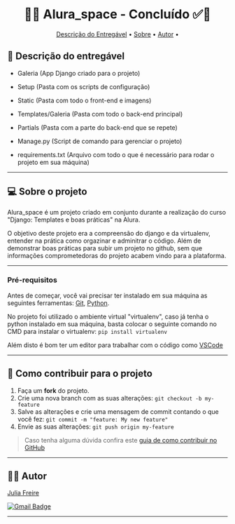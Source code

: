 <!-- MODELO PROJETO FINALIZADO -->
<h1 align="center"> 
	  🚀✅ Alura_space - Concluído ✅🚀
</h1>

<!-- ---------------------------------------------------------------------- -->

<!-- MODELO MENU DE NAVEGAÇÃO -->
<p align="center">
 <a href="#-Descrição-do-entregável">Descrição do Entregável</a> •
 <a href="#-sobre-o-projeto">Sobre</a> •
 <a href="#-autor">Autor</a> • 
</p>

<!-- ---------------------------------------------------------------------- -->

<!-- MODELO DE DESCRIÇÃO -->
## 📄 Descrição do entregável

<!-- EXEMPLO DE DESCRIÇÃO DE UM PROJETO: -->
- Galeria (App Django criado para o projeto)

- Setup (Pasta com os scripts de configuração)

- Static (Pasta com todo o front-end e imagens)

- Templates/Galeria (Pasta com todo o back-end principal)

- Partials (Pasta com a parte do back-end que se repete)

- Manage.py (Script de comando para gerenciar o projeto)

- requirements.txt (Arquivo com todo o que é necessário para rodar o projeto em sua máquina)

---

<!-- ---------------------------------------------------------------------- -->

<!-- MODELO DESCRIÇÃO SOBRE O PROJETO: -->
## 💻 Sobre o projeto

<!-- EXPLICA O MOTIVO DO PROJETO -->
Alura_space é um projeto criado em conjunto durante a realização do curso "Django: Templates e boas práticas" na Alura.

O objetivo deste projeto era a compreensão do django e da virtualenv, entender na prática como orgazinar e adminitrar o código. Além de demonstrar boas práticas para subir um projeto no github, sem que informações comprometedoras do projeto acabem vindo para a plataforma.

<!-- LINHA DE DIVISÃO: -->
---

<!-- ---------------------------------------------------------------------- -->

<!-- MODELO DE PRÉ REQUISITOS -->
### Pré-requisitos

Antes de começar, você vai precisar ter instalado em sua máquina as seguintes ferramentas:
[Git](https://git-scm.com), [Python](https://www.python.org/downloads/).

No projeto foi utilizado o ambiente virtual "virtualenv", caso já tenha o python instalado em sua máquina, basta colocar o seguinte comando no CMD para instalar o virtualenv:
`pip install virtualenv`

Além disto é bom ter um editor para trabalhar com o código como [VSCode](https://code.visualstudio.com/)

---

<!-- ---------------------------------------------------------------------- -->

<!-- MODELO DE COMO CONTRIBUIR PARA O PROJETO -->
## 💪 Como contribuir para o projeto

1. Faça um **fork** do projeto.
2. Crie uma nova branch com as suas alterações: `git checkout -b my-feature`
3. Salve as alterações e crie uma mensagem de commit contando o que você fez: `git commit -m "feature: My new feature"`
4. Envie as suas alterações: `git push origin my-feature`
> Caso tenha alguma dúvida confira este [guia de como contribuir no GitHub](./CONTRIBUTING.md)

---

<!-- ---------------------------------------------------------------------- -->

<!-- MODELO DE AUTOR-->
## 🦸‍♀️ Autor

<a href="https://br.linkedin.com/in/julia-frire-de-souza-">
Julia Freire</a>
 <br />
 
[![Gmail Badge](https://img.shields.io/badge/-juliafrsouzaa@gmail.com-c14438?style=flat-square&logo=Gmail&logoColor=white&link=mailto:juliafrsouzaa@gmail.com)](mailto:juliafrsouzaa@gmail.com)

---

<!-- ---------------------------------------------------------------------- -->
